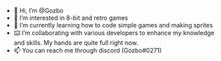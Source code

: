 - 👋 Hi, I’m @Gozbo
- 👀 I’m interested in 8-bit and retro games
- 🌱 I’m currently learning how to code simple games and making sprites
- ⌨️ I’m collaborating with various developers to enhance my knowledge and skills. My hands are quite full right now.
- 📫 You can reach me through discord (Gozbo#0271)

<!---
Gozbo/Gozbo is a ✨ special ✨ repository because its `README.md` (this file) appears on your GitHub profile.
You can click the Preview link to take a look at your changes.
--->
